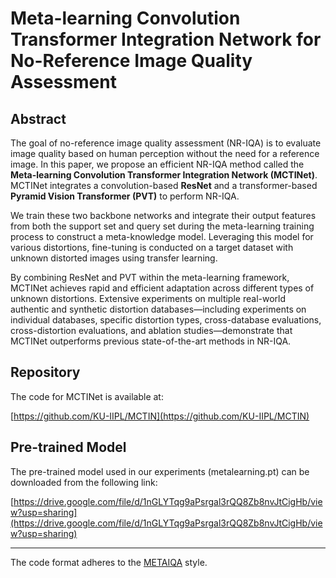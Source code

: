 # Meta-learning Convolution Transformer Integration Network for No-Reference Image Quality Assessment

## Abstract

The goal of no-reference image quality assessment (NR-IQA) is to evaluate image quality based on human perception without the need for a reference image. In this paper, we propose an efficient NR-IQA method called the **Meta-learning Convolution Transformer Integration Network (MCTINet)**. MCTINet integrates a convolution-based **ResNet** and a transformer-based **Pyramid Vision Transformer (PVT)** to perform NR-IQA.

We train these two backbone networks and integrate their output features from both the support set and query set during the meta-learning training process to construct a meta-knowledge model. Leveraging this model for various distortions, fine-tuning is conducted on a target dataset with unknown distorted images using transfer learning.

By combining ResNet and PVT within the meta-learning framework, MCTINet achieves rapid and efficient adaptation across different types of unknown distortions. Extensive experiments on multiple real-world authentic and synthetic distortion databases—including experiments on individual databases, specific distortion types, cross-database evaluations, cross-distortion evaluations, and ablation studies—demonstrate that MCTINet outperforms previous state-of-the-art methods in NR-IQA.

## Repository

The code for MCTINet is available at:

[https://github.com/KU-IIPL/MCTIN](https://github.com/KU-IIPL/MCTIN)

## Pre-trained Model

The pre-trained model used in our experiments (metalearning.pt) can be downloaded from the following link:

[https://drive.google.com/file/d/1nGLYTqg9aPsrgal3rQQ8Zb8nvJtCigHb/view?usp=sharing](https://drive.google.com/file/d/1nGLYTqg9aPsrgal3rQQ8Zb8nvJtCigHb/view?usp=sharing)

---


The code format adheres to the [METAIQA](https://github.com/zhuhancheng/MetaIQA) style.

